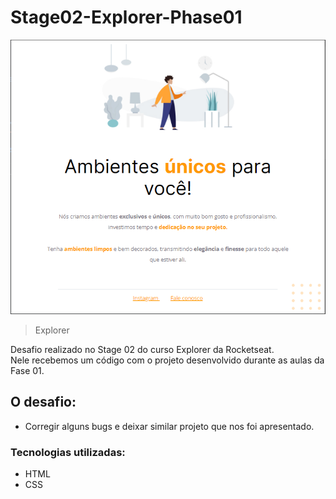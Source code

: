 # Stage02-Explorer-Phase01

![preview](./.github/preview.png)

> Explorer

Desafio realizado no Stage 02 do curso Explorer da Rocketseat. <br>
Nele recebemos um código com o projeto desenvolvido durante as aulas da Fase 01. <br>

## O desafio:
- Corregir alguns bugs e deixar similar projeto que nos foi apresentado.

### Tecnologias utilizadas:

- HTML
- CSS
